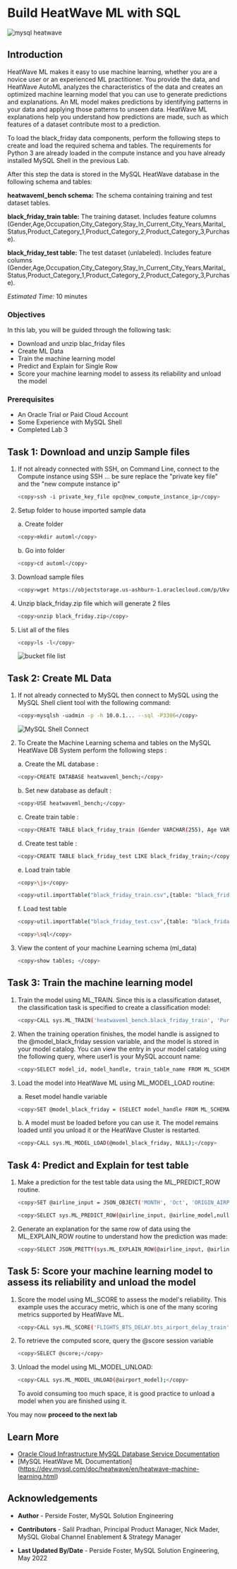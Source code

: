 # Build HeatWave ML with SQL

![mysql heatwave](./images/mysql-heatwave-logo.jpg "mysql heatwave")

## Introduction

HeatWave ML makes it easy to use machine learning, whether you are a novice user or an experienced ML practitioner. You provide the data, and HeatWave AutoML analyzes the characteristics of the data and creates an optimized machine learning model that you can use to generate predictions and explanations. An ML model makes predictions by identifying patterns in your data and applying those patterns to unseen data. HeatWave ML explanations help you understand how predictions are made, such as which features of a dataset contribute most to a prediction.

To load the black_friday data components, perform the following steps to create and load the required schema and tables. The requirements for Python 3 are already loaded in the compute instance and you have already installed MySQL Shell in the previous Lab.

After this step the data is stored in the MySQL HeatWave database in the following schema and tables:

**heatwaveml\_bench schema:** The schema containing training and test dataset tables.

**black\_friday\_train table:** The training dataset. Includes feature columns (Gender,Age,Occupation,City\_Category,Stay\_In\_Current\_City\_Years,Marital\_Status,Product\_Category\_1,Product\_Category\_2,Product\_Category\_3,Purchase).

**black\_friday\_test table:** The test dataset (unlabeled). Includes feature columns (Gender,Age,Occupation,City\_Category,Stay\_In\_Current\_City\_Years,Marital\_Status,Product\_Category\_1,Product\_Category\_2,Product\_Category\_3,Purchase).

_Estimated Time:_ 10 minutes

### Objectives

In this lab, you will be guided through the following task:

- Download and unzip blac_friday files
- Create ML Data
- Train the machine learning model
- Predict and Explain for Single Row
- Score your machine learning model to assess its reliability and unload the model


### Prerequisites

- An Oracle Trial or Paid Cloud Account
- Some Experience with MySQL Shell
- Completed Lab 3

## Task 1: Download and unzip  Sample files

1. If not already connected with SSH, on Command Line, connect to the Compute instance using SSH ... be sure replace the  "private key file"  and the "new compute instance ip"

     ```bash
    <copy>ssh -i private_key_file opc@new_compute_instance_ip</copy>
     ```

2. Setup folder to house imported sample data

    a. Create folder

    ```bash
    <copy>mkdir automl</copy>
     ```

    b. Go into folder

    ```bash
    <copy>cd automl</copy>
     ```

3. Download sample files

    ```bash
    <copy>wget https://objectstorage.us-ashburn-1.oraclecloud.com/p/Ukv1g5qyvJK6asGvVoksGkUDIu8KaoVfmbhBzpmbRahXu7a2EmaVTJev2a-lHvUa/n/mysqlpm/b/mysql_customer_orders/o/black_friday.zip</copy>
     ```

4. Unzip black_friday.zip file which will generate 2 files

    ```bash
    <copy>unzip black_friday.zip</copy>
     ```

5. List all of the files

    ```bash
    <copy>ls -l</copy>
    ```

    ![bucket file list](./images/list_data_files.png "datafiles list")

## Task 2: Create ML Data

1. If not already connected to MySQL then connect to MySQL using the MySQL Shell client tool with the following command:

    ```bash
    <copy>mysqlsh -uadmin -p -h 10.0.1... --sql -P3306</copy>
    ```

    ![MySQL Shell Connect](./images/mysql-shell-login.png " mysql shell login")
2. To Create the Machine Learning schema and tables on the MySQL HeatWave DB System perform the following steps :

    a. Create the ML database :

    ```bash
    <copy>CREATE DATABASE heatwaveml_bench;</copy>
    ```

    b. Set new database as default :

    ```bash
    <copy>USE heatwaveml_bench;</copy>
    ```

    c. Create train table :

    ```bash
    <copy>CREATE TABLE black_friday_train (Gender VARCHAR(255), Age VARCHAR(255), Occupation VARCHAR(255), City_Category VARCHAR(255), Stay_In_Current_City_Years VARCHAR(255), Marital_Status VARCHAR(255), Product_Category_1 VARCHAR(255), Product_Category_2 VARCHAR(255), Product_Category_3 VARCHAR(255), Purchase FLOAT);</copy>
    ```

    d. Create test table :

    ```bash
    <copy>CREATE TABLE black_friday_test LIKE black_friday_train;</copy>
    ```

    e. Load train table

    ```bash
    <copy>\js</copy>
    ```

    ```bash
    <copy>util.importTable("black_friday_train.csv",{table: "black_friday_train", dialect: "csv-unix", skipRows:1})</copy>
    ```

    f. Load test table

    ```bash
    <copy>util.importTable("black_friday_test.csv",{table: "black_friday_test", dialect: "csv-unix", skipRows:1})</copy>
    ```

    ```bash
    <copy>\sql</copy>
    ```

3. View the content of  your machine Learning schema (ml_data)

    ```bash
    <copy>show tables; </copy>
    ```

## Task 3: Train the machine learning model

1. Train the model using ML_TRAIN. Since this is a classification dataset, the classification task is specified to create a classification model:

    ```bash
    <copy>CALL sys.ML_TRAIN('heatwaveml_bench.black_friday_train', 'Purchase', JSON_OBJECT('task', 'regression'), @model_black_friday);</copy>
    ```

2. When the training operation finishes, the model handle is assigned to the @model_black_friday session variable, and the model is stored in your model catalog. You can view the entry in your model catalog using the following query, where user1 is your MySQL account name:

    ```bash
    <copy>SELECT model_id, model_handle, train_table_name FROM ML_SCHEMA_admin.MODEL_CATALOG;</copy>
    ```

3. Load the model into HeatWave ML using ML\_MODEL\_LOAD routine:

    a.  Reset model handle variable

    ```bash
    <copy>SET @model_black_friday = (SELECT model_handle FROM ML_SCHEMA_admin.MODEL_CATALOG   ORDER BY model_id DESC LIMIT 1); </copy>
    ```

    b. A model must be loaded before you can use it. The model remains loaded until you unload it or the HeatWave Cluster is restarted.

    ```bash
    <copy>CALL sys.ML_MODEL_LOAD(@model_black_friday, NULL);</copy>
    ```

## Task 4: Predict and Explain for test table

1. Make a prediction for the test table  data using the ML\_PREDICT\_ROW routine.

    ```bash
    <copy>SET @airline_input = JSON_OBJECT('MONTH', 'Oct', 'ORIGIN_AIRPORT', 'MIA', 'SCHEDULED_DEPT_TIME', 1800, 'AVG_MINUTES_LATE', 0);  </copy>
    ```

    ```bash
    <copy>SELECT sys.ML_PREDICT_ROW(@airline_input, @airline_model,null);</copy>
    ```

2. Generate an explanation for the same row of data using the ML\_EXPLAIN\_ROW routine to understand how the prediction was made:

    ```bash
    <copy>SELECT JSON_PRETTY(sys.ML_EXPLAIN_ROW(@airline_input, @airline_model, JSON_OBJECT('prediction_explainer', 'permutation_importance')));</copy>
    ```


## Task 5: Score your machine learning model to assess its reliability and unload the model

1. Score the model using ML\_SCORE to assess the model's reliability. This example uses the accuracy metric, which is one of the many scoring metrics supported by HeatWave ML.

    ```bash
    <copy>CALL sys.ML_SCORE('FLIGHTS_BTS_DELAY.bts_airport_delay_train', 'OPER_CARRIER', @airline_model, 'accuracy', @score,null);</copy>
    ```

2. To retrieve the computed score, query the @score session variable

    ```bash
    <copy>SELECT @score;</copy>
    ```

3. Unload the model using ML\_MODEL\_UNLOAD:

    ```bash
    <copy>CALL sys.ML_MODEL_UNLOAD(@airport_model);</copy>
    ```

    To avoid consuming too much space, it is good practice to unload a model when you are finished using it.

You may now **proceed to the next lab**

## Learn More

- [Oracle Cloud Infrastructure MySQL Database Service Documentation ](https://docs.cloud.oracle.com/en-us/iaas/MySQL-database)
- [MySQL HeatWave ML Documentation] (https://dev.mysql.com/doc/heatwave/en/heatwave-machine-learning.html)

## Acknowledgements

- **Author** - Perside Foster, MySQL Solution Engineering

- **Contributors** - Salil Pradhan, Principal Product Manager,
Nick Mader, MySQL Global Channel Enablement & Strategy Manager
- **Last Updated By/Date** - Perside Foster, MySQL Solution Engineering, May 2022
